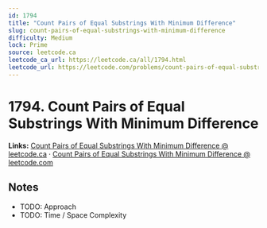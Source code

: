 ```yaml
--- 
id: 1794
title: "Count Pairs of Equal Substrings With Minimum Difference"
slug: count-pairs-of-equal-substrings-with-minimum-difference
difficulty: Medium
lock: Prime
source: leetcode.ca
leetcode_ca_url: https://leetcode.ca/all/1794.html
leetcode_url: https://leetcode.com/problems/count-pairs-of-equal-substrings-with-minimum-difference/
---
```


# 1794. Count Pairs of Equal Substrings With Minimum Difference

**Links:** [Count Pairs of Equal Substrings With Minimum Difference @ leetcode.ca](https://leetcode.ca/all/1794.html) · [Count Pairs of Equal Substrings With Minimum Difference @ leetcode.com](https://leetcode.com/problems/count-pairs-of-equal-substrings-with-minimum-difference/)

## Notes
- TODO: Approach
- TODO: Time / Space Complexity
